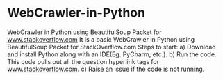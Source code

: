 # WebCrawler-in-Python
WebCrawler in Python using BeautifulSoup Packet for www.stackoverflow.com
It is a basic WebCrawler in Python using BeautifulSoup Packet for StackOverflow.com 
Steps to start: 
a) Download and install Python along with an IDE(Eg. PyCharm, etc.). 
b) Run the code. This code pulls out all the question hyperlink tags for www.stackoverflow.com. 
c) Raise an issue if the code is not running.
